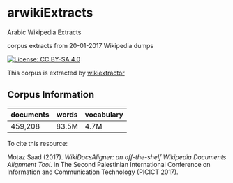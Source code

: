 # arwikiExtracts
Arabic Wikipedia Extracts 

corpus extracts from 20-01-2017 Wikipedia dumps

[![License: CC BY-SA 4.0](https://img.shields.io/badge/License-CC%20BY--SA%204.0-lightgrey.svg)](http://creativecommons.org/licenses/by-sa/4.0/)
 
This corpus is extracted by [wikiextractor](https://github.com/attardi/wikiextractor)
  
## Corpus Information

| documents | words | vocabulary |
| --- | --- | --- |
| 459,208 | 83.5M | 4.7M |

To cite this resource:

Motaz Saad (2017). _WikiDocsAligner: an off-the-shelf Wikipedia Documents Alignment Tool_. in The Second Palestinian International Conference on Information and
Communication Technology (PICICT 2017). 
